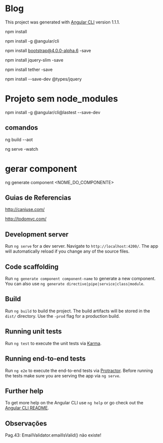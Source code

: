 # Blog

This project was generated with [Angular CLI](https://github.com/angular/angular-cli) version 1.1.1.

npm install

npm install -g @angular/cli

npm install bootstrap@4.0.0-alpha.6 -save

npm install jquery-slim -save

npm install tether -save

npm install --save-dev @types/jquery

# Projeto sem node_modules

npm install -g @angular/cli@lastest --save-dev

## comandos ##
ng build --aot

ng serve -watch

# gerar component
ng generate component <NOME_DO_COMPONENTE>

## Guias de Referencias ##
http://caniuse.com/

http://todomvc.com/


## Development server

Run `ng serve` for a dev server. Navigate to `http://localhost:4200/`. The app will automatically reload if you change any of the source files.

## Code scaffolding

Run `ng generate component component-name` to generate a new component. You can also use `ng generate directive|pipe|service|class|module`.

## Build

Run `ng build` to build the project. The build artifacts will be stored in the `dist/` directory. Use the `-prod` flag for a production build.

## Running unit tests

Run `ng test` to execute the unit tests via [Karma](https://karma-runner.github.io).

## Running end-to-end tests

Run `ng e2e` to execute the end-to-end tests via [Protractor](http://www.protractortest.org/).
Before running the tests make sure you are serving the app via `ng serve`.

## Further help

To get more help on the Angular CLI use `ng help` or go check out the [Angular CLI README](https://github.com/angular/angular-cli/blob/master/README.md).


## Observações
Pag.43: EmailValidator.emailIsValid() não existe!

